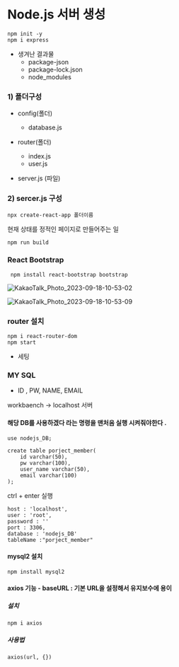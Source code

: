 # Node.js 서버 생성

    npm init -y
    npm i express

- 생겨난 결과물
  - package-json
  - package-lock.json
  - node_modules

### 1) 폴더구성

- config(폴더)

  - database.js

- router(폴더)
  - index.js
  - user.js
- server.js (파일)

### 2) sercer.js 구성

    npx create-react-app 폴더이름

현재 상태를 정적인 페이지로 만들어주는 일

    npm run build

### React Bootstrap

     npm install react-bootstrap bootstrap

![KakaoTalk_Photo_2023-09-18-10-53-02](https://github.com/sin-hyunjin/React.js230821/assets/116487398/b6787ce9-32f6-41e7-93e8-eb0ead35020f)

![KakaoTalk_Photo_2023-09-18-10-53-09](https://github.com/sin-hyunjin/React.js230821/assets/116487398/3dfd5a74-a4ce-4cd4-b1a6-67f17e8b312a)

### router 설치

    npm i react-router-dom
    npm start

- 세팅 <BrowserRouter>

### MY SQL

- ID , PW, NAME, EMAIL

workbaench -> localhost 서버

#### 해당 DB를 사용하겠다 라는 명령을 맨처음 실행 시켜줘야한다 .

    use nodejs_DB;

    create table porject_member(
        id varchar(50),
        pw varchar(100),
        user_name varchar(50),
        email varchar(100)
    );

ctrl + enter 실행

    host : 'localhost',
    user : 'root',
    password : ''
    port : 3306,
    database : 'nodejs_DB'
    tableName :"porject_member"

#### mysql2 설치

    npm install mysql2

#### axios 기능 - baseURL : 기본 URL을 설정해서 유지보수에 용이

##### 설치

    npm i axios

##### 사용법

    axios(url, {})
